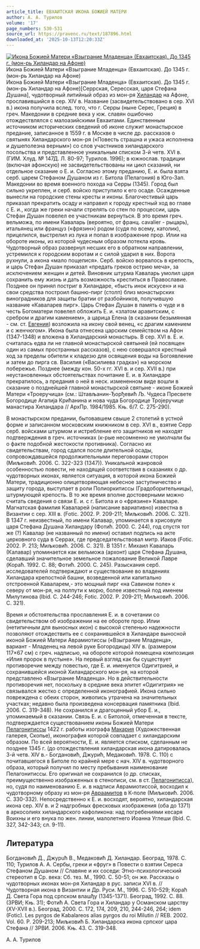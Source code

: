 ```yaml
---
article_title: ЕВХАИТСКАЯ ИКОНА БОЖИЕЙ МАТЕРИ
author: А. А. Турилов
volume: '17'
page_numbers: 530-531
source_url: https://pravenc.ru/text/187896.html
downloaded_at: '2025-10-13T12:20:33Z'
---
```


[![Икона Божией Матери «Взыграние Младенца» (Евхаитская). До 1345 г. (мон-рь Хиландар на Афоне)](https://pravenc.ru/data/604/492/1234/i200.jpg "Кликните для увеличения картинки")](https://pravenc.ru/data/604/492/1234/i400.jpg)Икона Божией Матери «Взыграние Младенца» (Евхаитская). До 1345 г. (мон-рь Хиландар на Афоне)  
Икона Божией Матери «Взыграние Младенца» (Евхаитская). До 1345 г. (мон-рь Хиландар на Афоне)[Серрская, Сересская, царя Стефана Душана], чудотворный литийный образ из мон-ря [Хиландар](https://pravenc.ru/text/Хиландар.html) на Афоне, прославившийся в сер. XIV в. Название (засвидетельствовано в сер. XVI в.) икона получила вслед. того, что г. Серры (ныне Серес, Греция) в греч. Македонии в средние века у юж. славян ошибочно отождествлялся с малоазийскими Евхаитами. Единственным источником исторических сведений об иконе служит монастырское предание, записанное в 1559 г. в Москве в числе др. рассказов о святынях Хиландарского мон-ря («Повесть страшна и ужаса исполнена и душеполезна верным») со слов участников хиландарского посольства и представленное уникальным списком 3-й четв. XVI в. (ГИМ. Хлуд. № 147Д. Л. 80-97; Турилов. 1996); в южнослав. традиции (включая афонскую) не засвидетельствованы ни цикл сказаний, ни отдельное сказание о Е. и. Согласно этому преданию, Е. и. была взята серб. царем Стефаном Душаном из г. Битола (Пелагония) в Юго-Зап. Македонии во время военного похода на Серры (1345). Город был сильно укреплен, и серб. войско приступило к его осаде. Осажденные вынесли на городские стены кресты и иконы. Благочестивый царь приказал прекратить осаду и направил к городу крестный ход во главе с Е. и., когда же греки начали стрелять со стен по процессии, царь Стефан Душан повелел ее участникам вернуться. В это время греч. вельможа, по имени Каваларь (вероятно, от франц. cavalier - рыцарь), итальянец или француз («фрязин») родом (судя по всему, католик), прицелился, выстрелил из лука и попал в изображение прор. Илии на обороте иконы, из которой чудесным образом потекла кровь. Чудотворный образ развернул несших его в обратном направлении, устремился к городским воротам и с силой ударил в них. Ворота рухнули, а икона «мало пощепися». Серб. войско ворвалось в крепость, и царь Стефан Душан приказал «предать греков острию меча», за исключением женщин и детей. Виновник штурма Каваларь умолил царя сохранить ему жизнь и дать возможность креститься в Православие. Позднее он принял постриг в Хиландаре, «бысть инок искусен» и на свои средства построил башню-пирг (столп) близ монастырских виноградников для защиты братии от разбойников, получившую название «Каваларев пирг». Царь Стефан Душан в память о чуде и в честь Богоматери повелел обложить Е. и. «златом аравитским, с сребром и драгим камением», а царица Елена (в сказании безымянная - см. ст. [Евгения](https://pravenc.ru/text/Евгений.html)) возложила на икону свой венец, «с драгим камением и с женчюгом». Икона была отнесена царским семейством на Афон (1347-1348) и вложена в Хиландарский монастырь. В сер. XVI в. Е. и. считалась едва ли не главной монастырской святыней (ей посвящен один из самых пространных рассказов), с нею совершался крестный ход за пределы обители к кладезю для освящения воды на Богоявление и затем до пирга св. Василия («Василиева градка») на морском побережье. Позднее (между кон. 50-х гг. XVI в. и сер. XVII в.) при неустановленных обстоятельствах почитание Е. и. в Хиландаре прекратилось, а предания о ней в неск. измененном виде вошли в сказание о позднейшей главной монастырской святыне - иконе Божией Матери «Троеручица» (см.: Штављанин-Ђopђевић Љ. Чудеса Пресвете Богородице Aгaпиja Крићанина и нова чуда Богородице Троjеручице манастира Хиландара // АрхПр. 1984/1985. Књ. 6/7. С. 275-290).

В монастырском предании, бытовавшем свыше 2 столетий в устной форме и записанном московским книжником в сер. XVI в., взятие Серр серб. войсками штурмом и истребление его защитников не находят подтверждения в греч. источниках (к-рые несомненно не умолчали бы о факте подобной жестокости противника). Согласно их свидетельствам, город сдался после длительной осады, сопровождавшейся продолжительными переговорами сторон (Миљковић. 2006. С. 322-323 (1347)). Уникальной жанровой особенностью повести, не находящей соответствия в сказаниях о др. чудотворных иконах, является ситуация, в которой икона Божией Матери, традиционно олицетворяющая небесное заступничество и защиту города, выступает в роли Полиоркитиссы (Градоборительницы), штурмующей крепость. В то же время вполне достоверными можно считать сведения о связи Е. и. с г. Битола и о «фрязине» Каваларе. Магнатская фамилия Каваларей (написание вариативно) известна в Византии с сер. XIII в. (Fotic. 2002. Р. 209-211; Миљковић. 2006. С. 321). В 1347 г. неизвестный, по имени Калавар, упоминается в хрисовуле царя Стефана Душана Хиландару (Фотић. 2000. С. 244), год спустя тот же (?) Кавалар (не названный по имени) оставил подпись на акте церковного суда в Серрах, где председательствовал митр. Иаков (Fotic. 2002. Р. 213; Миљковић. 2006. С. 321). В 1351 г. Михаил Каваларь (Калавар) упоминается как вельможа (архонт) царя Стефана Душана, сделавший значительное земельное пожалование Великой Лавре (Kopaћ. 1992. С. 88; Фотић. 2000. С. 245). Разыскания серб. исследователей подтверждают и существование во владениях Хиландара крепостной башни, возведенной или капитально отстроенной Каваларем,- это мощный пирг «на Савином поле» к северу от мон-ря, на полпути к морю, более известный под именем Милутинова (Ibid. С. 244-246; Fotic. 2002. Р. 209-211; Миљковић. 2006. С. 321).

Время и обстоятельства прославления Е. и. в сочетании со свидетельством об изображении на ее обороте прор. Илии (нетипичным для выносных икон) с высокой степенью надежности позволяют отождествить ее с сохранившейся в Хиландаре выносной иконой Божией Матери Аврамиотиссы («Взыграние Младенца», вариант - Младенец на левой руке Богородицы) XIV в. (размером 117×67 см) с греч. надписью, на обороте которой помещена композиция «Илия пророк в пустыне». На первый взгляд как бы существует противоречие между повестью, где Е. и. именуется Одигитрией, и сохранившейся иконой Хиландарского мон-ря, на которой представлено «Взыграние Младенца». Но в действительности противоречия нет, поскольку в средние века эпитет «Одигитрия» не связывался жестко с определенной иконографией. Икона сильно повреждена с обеих сторон, живопись утрачена на значительных участках; недавно была произведена консервация памятника (Ibid. 2006. С. 319-348). Не сохранился и драгоценный убор Е. и., упоминаемый в сказании. Связь Е. и. с Битолой, отмеченная в тексте, подтверждается существованием иконы Божией Матери [Пелагонитиссы](https://pravenc.ru/text/Пелагонитиссы.html) 1422 г. работы изографа [Макария](https://pravenc.ru/text/Макарий.html) (Художественная галерея, Скопье), иконография которой совпадает с хиландарским образом. По всей вероятности, Е. и. является списком, сделанным не позднее 1345 г. (до отождествления хиландарская икона датировалась 3-й четв. XIV в.- Богдановић, Джурић, Медаковић. 1978. С. 110) с почитавшегося в Битоле по крайней мере с нач. XIV в. чудотворного образа, который получил по месту пребывания наименование Пелагонитиссы. Его оригинал не сохранился (о др. списках, преимущественно изображенных в стенописи, см. в ст. [Пелагонитисса](https://pravenc.ru/text/Пелагонитисса.html)), но, судя по наименованию Е. и. в надписи Аврамиотиссой, восходил к чудотворному образу из мон-ря [Авраамитов](https://pravenc.ru/text/Авраамитов.html) в К-поле (Миљковић. 2006. С. 330-332). Непосредственно к Е. и. восходят, вероятно, хиландарская икона сер. XIV в. и 2 надгробных фресковых изображения (оба до 1371) в аркосолиях хиландарского кафоликона: над погребениями кесаря Воихны и его внука по жен. линии, малолетнего Иоанна Углеши (Ibid. С. 327, 342-343; сл. 9-11).

## Литература

Богдановић Д., Джypuћ В., Медаковић Д. Хиландар. Београд, 1978. С. 110; Турилов А. А. Сербы, греки и «фруг» в Повести о взятии Сереса Стефаном Душаном // Славяне и их соседи: Этно-психологический стереотип в Ср. века: Сб. тез. М., 1990. С. 50-51; он же. Рассказы о чудотворных иконах мон-ря Хиландар в рус. записи XVI в. // Чудотворная икона в Византии и Др. Руси. М., 1996. С. 510-529; Кораћ Д. Света Гора под српском влашђу (1345-1371). Београд, 1992. С. 88. (ЗРВИ; Књ. 31); Фотић А. Света Гора и Хиландар у Османском царству (XV-XVII в.). Београд, 2000. С. 172, 174, 209, 210, 244-246, 264; idem (Fotic). Les pyrgos de Kabalareos alias pyrgos du roi Milutin // REB. 2002. Vol. 60. P. 209-213; Миљковић Б. Хиландарска икона српског цара Стефана // ЗРВИ. 2006. Књ. 43. С. 319-348.

А. А. Турилов

